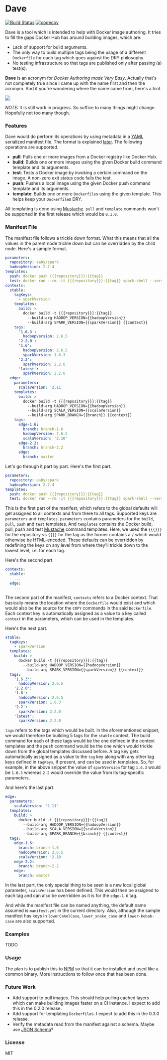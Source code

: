 # Dave

[![Build Status](https://travis-ci.org/aa8y/dave.svg?branch=master)](https://travis-ci.org/aa8y/dave)
[![codecov](https://codecov.io/gh/aa8y/dave/branch/master/graph/badge.svg)](https://codecov.io/gh/aa8y/dave)

Dave is a tool which is intended to help with Docker image authoring. It tries to fill the gaps Docker Hub has around building images, which are:
* Lack of support for build arguments. 
* The only way to build multiple tags being the usage of a different `Dockerfile` for each tag which goes against the DRY philosophy.
* No testing infrastructure so that tags are published only after passing (a) test(s).

**Dave** is an acronym for _Docker Authoring made Very Easy_. Actually that's not completely true since I came up with the name first and then the acronym. And if you're wondering where the name came from, here's a hint.

![](https://raw.githubusercontent.com/aa8y/dave/master/.images/dave.gif)

*NOTE:* It is still work in progress. So suffice to many things might change. Hopefully not too many though.

### Features

Dave would do perform its operations by using metadata in a [YAML](http://yaml.org/) serialized manifest file. The format is explained [later](#manifest_file). The following operations are supported.

* **pull**: Pulls one or more images from a Docker registry like Docker Hub.
* **build**: Builds one or more images using the given Docker build command template and its arguments.
* **test**: Tests a Docker image by invoking a certain command on the image. A non-zero exit status code fails the test.
* **push**: Pushes a local image using the given Docker push command template and its arguments.
* **template**: Builds one or more `Dockerfile`s using the given template. This helps keep your `Dockerfile`s DRY.

All templating is done using [Mustache](https://mustache.github.io/). `pull` and `template` commands won't be supported in the first release which would be `0.1.0`.

### Manifest File

The manifest file follows a trickle down format. What this means that all the values in the parent node trickle down but can be overridden by the child node. Here's a sample format.

```yaml
parameters:
  repository: aa8y/spark
  hadoopVersion: 2.7.4
templates:
  push: docker push {{{repository}}}:{{tag}}
  test: docker run --rm -it {{{repository}}}:{{tag}} spark-shell --version
contexts:
  stable:
    tagKeys:
      - sparkVersion
    templates:
      build: >
        docker build -t {{{repository}}}:{{tag}}
          --build-arg HADOOP_VERSION={{hadoopVersion}}
          --build-arg SPARK_VERSION={{sparkVersion}} {{context}}
    tags:
      '1.6.3':
        hadoopVersion: 2.6.5
      '2.2.0':
      '1.6':
        hadoopVersion: 2.6.5
        sparkVersion: 1.6.3
      '2.2':
        sparkVersion: 2.2.0
      'latest':
        sparkVersion: 2.2.0
  edge:
    parameters:
      scalaVersion: '2.11'
    templates:
      build: >
        docker build -t {{{repository}}}:{{tag}}
          --build-arg HADOOP_VERSION={{hadoopVersion}}
          --build-arg SCALA_VERSION={{scalaVersion}}
          --build-arg SPARK_BRANCH={{branch}} {{context}}
    tags:
      edge-1.6:
        branch: branch-1.6
        hadoopVersion: 2.6.5
        scalaVersion: '2.10'
      edge-2.2:
        branch: branch-2.2
      edge:
        branch: master
```

Let's go through it part by part. Here's the first part.

```yaml
parameters:
  repository: aa8y/spark
  hadoopVersion: 2.7.4
templates:
  push: docker push {{{repository}}}:{{tag}}
  test: docker run --rm -it {{{repository}}}:{{tag}} spark-shell --version
```

This is the first part of the manifest, which refers to the global defaults will get assigned to all contexts and from there to all tags. Supported keys are `parameters` and `templates`. `parameters` contains parameters for the `build`, `pull`, `push` and `test` templates. And `templates` contains the Docker build, pull, push and test [Mustache](https://mustache.github.io/) command templates. Here, we used the `{{{}}}` for the repository vs `{{}}` for the tag as the former contains a `/` which would otherwise be HTML-encoded. These defaults can be overridden by redefining the keys on any level from where they'll trickle down to the lowest level, i.e. for each tag.

Here's the second part.

```yaml
contexts:
  stable:
    ...
  edge:
    ...
```

The second part of the manifest, `contexts` refers to a Docker context. That basically means the location where the `Dockerfile` would exist and which would also be the source for the `COPY` commands in the said `Dockerfile`. Each context key is automatically assigned as a value to a key called `context` in the parameters, which can be used in the templates.

Here's the next part.

```yaml
stable:
  tagKeys:
    - sparkVersion
  templates:
    build: >
      docker build -t {{{repository}}}:{{tag}}
        --build-arg HADOOP_VERSION={{hadoopVersion}}
        --build-arg SPARK_VERSION={{sparkVersion}} {{context}}
  tags:
    '1.6.3':
      hadoopVersion: 2.6.5
    '2.2.0':
    '1.6':
      hadoopVersion: 2.6.5
      sparkVersion: 1.6.3
    '2.2':
      sparkVersion: 2.2.0
    'latest':
      sparkVersion: 2.2.0
```

`tags` refers to the tags which would be built. In the aforementioned snippet, we would therefore be building 5 tags for the `stable` context. The build command for each of these tags would be the one defined in the context templates and the push command would be the one which would trickle down from the global templates discussed before. A tag key gets automatically assigned as a value to the `tag` key along with any other tag keys defined in `tagKeys`, if present, and can be used in templates. So, for example, in the above snippet the value of `sparkVersion` for tag `1.6.3` would be `1.6.3` whereas `2.2` would override the value from its tag-specific parameters.

And here's the last part.

```yaml
edge:
  parameters:
    scalaVersion: '2.11'
  templates:
    build: >
      docker build -t {{{repository}}}:{{tag}}
        --build-arg HADOOP_VERSION={{hadoopVersion}}
        --build-arg SCALA_VERSION={{scalaVersion}}
        --build-arg SPARK_BRANCH={{branch}} {{context}}
  tags:
    edge-1.6:
      branch: branch-1.6
      hadoopVersion: 2.6.5
      scalaVersion: '2.10'
    edge-2.2:
      branch: branch-2.2
    edge:
      branch: master
```

In the last part, the only special thing to be seen is a new local global parameter, `scalaVersion` has been defined. This would then be assigned to each tag and can also be overridden as it is for the `edge-1.6` tag.

And while the manifest file can be named anything, the default name assumed is `manifest.yml` in the current directory. Also, although the sample manifest has keys in `lowerCamelCase`, `lower_snake_case` and `lower-kebab-case` are also supported.

### Examples

TODO

### Usage

The plan is to publish this to [NPM](https://www.npmjs.com) so that it can be installed and used like a common binary. More instructions to follow once that has been done.

### Future Work

* Add support to pull images. This should help pulling cached layers which can make building images faster on a CI instance. I expect to add this in the 0.2.0 release.
* Add support for templating `Dockerfile`s. I expect to add this in the 0.3.0 release.
* Verify the metadata read from the manifest against a schema. Maybe use [JSON Schema](http://json-schema.org/)?

### License

MIT
